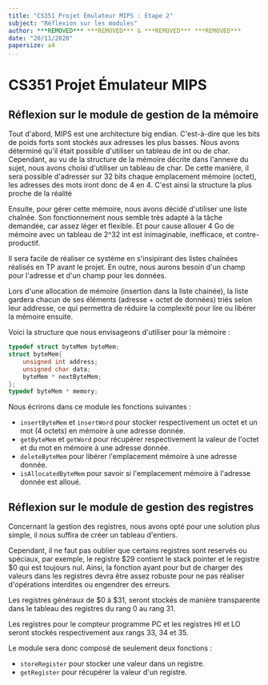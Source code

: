 ```yaml
---
title: "CS351 Projet Émulateur MIPS : Étape 2"
subject: "Réflexion sur les modules"
author: ***REMOVED*** ***REMOVED*** & ***REMOVED*** ***REMOVED***
date: "20/11/2020"
papersize: a4
...
```

# CS351 Projet Émulateur MIPS

## Réflexion sur le module de gestion de la mémoire

Tout d'abord, MIPS est une architecture big endian. C'est-à-dire que les bits de poids forts sont stockés aux adresses les plus basses. Nous avons déterminé qu'il était possible d'utiliser un tableau de int ou de char. Cependant, au vu de la structure de la mémoire décrite dans l'annexe du sujet, nous avons choisi d'utiliser un tableau de char. De cette manière, il sera possible d'adresser sur 32 bits chaque emplacement mémoire (octet), les adresses des mots iront donc de 4 en 4. C'est ainsi la structure la plus proche de la réalité

Ensuite, pour gérer cette mémoire, nous avons décidé d'utiliser une liste chaînée. Son fonctionnement nous semble très adapté à la tâche demandée, car assez léger et flexible. Et pour cause allouer 4 Go de mémoire avec un tableau de 2^32 int est inimaginable, inefficace, et contre-productif.

Il sera facile de réaliser ce système en s'insipirant des listes chaînées réalisés en TP avant le projet. En outre, nous aurons besoin d'un champ pour l'adresse et d'un champ pour les données.

Lors d'une allocation de mémoire (insertion dans la liste chainée), la liste gardera chacun de ses éléments (adresse + octet de données) triés selon leur addresse, ce qui permettra de réduire la complexité pour lire ou libérer la mémoire ensuite.

Voici la structure que nous envisageons d'utiliser pour la mémoire :
```c
typedef struct byteMem byteMem;
struct byteMem{
    unsigned int address;
    unsigned char data;
    byteMem * nextByteMem;
};
typedef byteMem * memory;

```

Nous écrirons dans ce module les fonctions suivantes :

- `insertByteMem` et `insertWord` pour stocker respectivement un octet et un mot (4 octets) en mémoire à une adresse donnée.
- `getByteMem` et `getWord` pour récupérer respectivement la valeur de l'octet et du mot en mémoire à une adresse donnée.
- `deleteByteMem` pour libérer l'emplacement mémoire à une adresse donnée.
- `isAllocatedByteMem` pour savoir si l'emplacement mémoire à l'adresse donnée est alloué.

## Réflexion sur le module de gestion des registres

Concernant la gestion des registres, nous avons opté pour une solution plus simple, il nous suffira de créer un tableau d'entiers.

Cependant, il ne faut pas oublier que certains registres sont reservés ou spéciaux, par exemple, le registre $29 contient le stack pointer et le registre $0 qui est toujours nul. Ainsi, la fonction ayant pour but de charger des valeurs dans les registres devra être assez robuste pour ne pas réaliser d'opérations interdites ou engendrer des erreurs.

Les registres généraux de $0 à $31, seront stockés de manière transparente dans le tableau des registres du rang 0 au rang 31.

Les registres pour le compteur programme PC et les registres HI et LO seront stockés respectivement aux rangs 33, 34 et 35.

Le module sera donc composé de seulement deux fonctions :

- `storeRegister` pour stocker une valeur dans un registre.
- `getRegister` pour récupérer la valeur d'un registre.